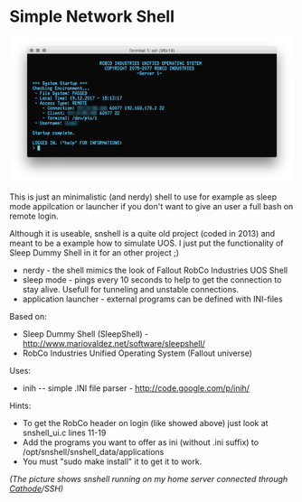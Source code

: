 # Simple Network Shell

![](example.png)

This is just an minimalistic (and nerdy) shell to use for example as sleep mode appilcation or launcher if you don't want to give an user a full bash on remote login.

Although it is useable, snshell is a quite old project (coded in 2013) and meant to be a example how to simulate UOS. I just put the functionality of Sleep Dummy Shell in it for an other project ;)

* nerdy - the shell mimics the look of Fallout RobCo Industries UOS Shell
* sleep mode - pings every 10 seconds to help to get the connection to stay alive. Usefull for tunneling and unstable connections.
* application launcher - external programs can be defined with INI-files

Based on:

* Sleep Dummy Shell (SleepShell) - http://www.mariovaldez.net/software/sleepshell/ 
* RobCo Industries Unified Operating System (Fallout universe)

Uses:

* inih -- simple .INI file parser - http://code.google.com/p/inih/

Hints:

* To get the RobCo header on login (like showed above) just look at snshell_ui.c lines 11-19
* Add the programs you want to offer as ini (without .ini suffix) to /opt/snshell/snshell_data/applications
* You must "sudo make install" it to get it to work.



*(The picture shows snshell running on my home server connected through [Cathode](http://www.secretgeometry.com/apps/cathode/)/SSH)*
